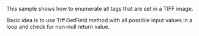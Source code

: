 This sample shows how to enumerate all tags that are set in a TIFF image.

Basic idea is to use Tiff.GetField method with all possible input values in a loop and check for non-null return value.